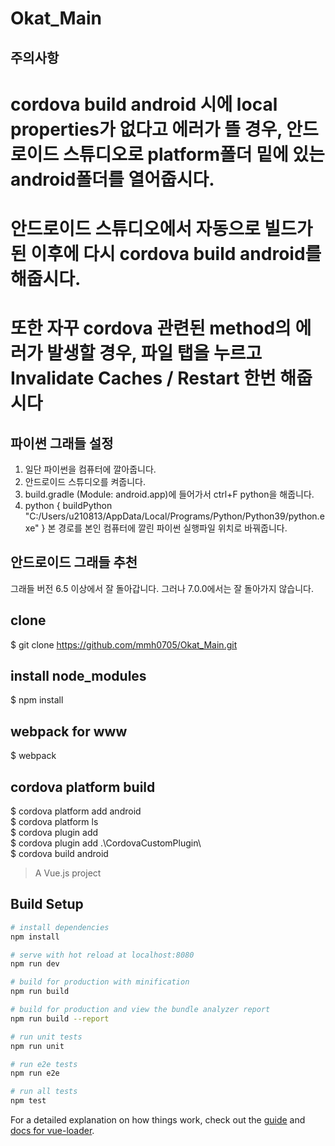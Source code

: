# Okat_Main

## 주의사항
# cordova build android 시에 local properties가 없다고 에러가 뜰 경우, 안드로이드 스튜디오로 platform폴더 밑에 있는 android폴더를 열어줍시다. 
# 안드로이드 스튜디오에서 자동으로 빌드가 된 이후에 다시 cordova build android를 해줍시다.

# 또한 자꾸 cordova 관련된 method의 에러가 발생할 경우, 파일 탭을 누르고 Invalidate Caches / Restart 한번 해줍시다

## 파이썬 그래들 설정
1. 일단 파이썬을 컴퓨터에 깔아줍니다.
2. 안드로이드 스튜디오를 켜줍니다.
3. build.gradle (Module: android.app)에 들어가서 ctrl+F python을 해줍니다.
4.  python {
       buildPython "C:/Users/u210813/AppData/Local/Programs/Python/Python39/python.exe"
    }
    본 경로를 본인 컴퓨터에 깔린 파이썬 실행파일 위치로 바꿔줍니다.
## 안드로이드 그래들 추천
그래들 버전 6.5 이상에서 잘 돌아갑니다. 그러나 7.0.0에서는 잘 돌아가지 않습니다.
## clone
$ git clone https://github.com/mmh0705/Okat_Main.git

## install node_modules
$ npm install

## webpack for www
$ webpack 

## cordova platform build
$ cordova platform add android  
$ cordova platform ls  
$ cordova plugin add  
$ cordova plugin add .\CordovaCustomPlugin\  
$ cordova build android  


> A Vue.js project

## Build Setup

``` bash
# install dependencies
npm install

# serve with hot reload at localhost:8080
npm run dev

# build for production with minification
npm run build

# build for production and view the bundle analyzer report
npm run build --report

# run unit tests
npm run unit

# run e2e tests
npm run e2e

# run all tests
npm test
```

For a detailed explanation on how things work, check out the [guide](http://vuejs-templates.github.io/webpack/) and [docs for vue-loader](http://vuejs.github.io/vue-loader).
